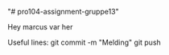 "# pro104-assignment-gruppe13" 

Hey marcus var her


Useful lines:
git commit -m "Melding"
git push